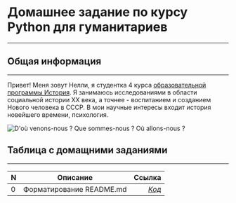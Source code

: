 # Домашнее задание по курсу Python для гуманитариев
-------------------------------------------------------

## Общая информация
-------------------------------------------------------

Привет! Меня зовут Нелли, я студентка 4 курса 
[образовательной программы История](https://www.hse.ru/ba/hist/).
Я занимаюсь исследованиями в области социальной истории XX века,
а точнее - воспитанием и созданием Нового человека в СССР.
В мои научные интересы входит история новейшего времени, психология.

![D'où venons-nous ? Que sommes-nous ? Où allons-nous ?](https://preview.ibb.co/gJvgEz/280836.jpg)

## Таблица с домащними заданиями
--------------------------------------------------------

**N** | **Описание**  | **Ссылка** 
---|:---:|---:
 0| Форматирование README.md | [*Код*](https://github.com/nellygasimova/python-dh-hw/blob/master/README.md) 
